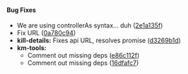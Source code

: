 #### Bug Fixes

* We are using controllerAs syntax... duh ([2e1a135f](https://github.com/stvnksslr/spaceTools.git/commit/2e1a135f1af5353868b1e28f2e1abb5c06d5919f))
* Fix URL ([0a780c94](https://github.com/stvnksslr/spaceTools.git/commit/0a780c94e16d88d5cef4b51095092eefb807bab7))
* **kill-details:** Fixes api URL, resolves promise ([d3269b1d](https://github.com/stvnksslr/spaceTools.git/commit/d3269b1d71d9d99ec5d661d89ee782dc989017aa))
* **km-tools:**
  * Comment out missing deps ([e86c112f](https://github.com/stvnksslr/spaceTools.git/commit/e86c112fbd3b8339b85ef45042900a8489a80009))
  * Comment out missing deps ([16dfafc7](https://github.com/stvnksslr/spaceTools.git/commit/16dfafc7c59015a13ba91bc4cbd0c1d455b053ec))

